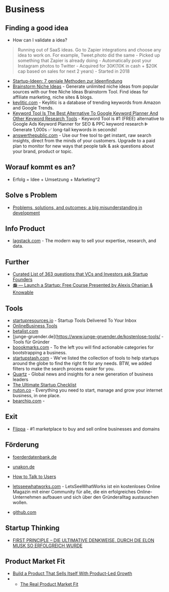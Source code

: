 # Business

## Finding a good idea
- How can I validate a idea?
  
> Running out of SaaS ideas. Go to Zapier integrations and choose any idea to work on. For example, Tweet.photo did the same - Picked up something that Zapier is already doing - Automatically post your Instagram photos to Twitter - Acquired for $30K ($10K in cash + $20K cap based on sales for next 2 years) - Started in 2018

- [Startup-Ideen: 7 geniale Methoden zur Ideenfindung](https://www.einstein1.net/startup-ideen/)
- [Brainstorm Niche Ideas](https://www.keysearch.co/tools/brainstorm-niche-ideas) - Generate unlimited niche ideas from popular sources with our free Niche Ideas Brainstorm Tool. Find ideas for affiliate marketing, niche sites & blogs.
- [keylitic.com](https://www.keylitic.com/) - Keylitic is a database of trending keywords from Amazon and Google Trends.
- [Keyword Tool Is The Best Alternative To Google Keyword Planner And Other Keyword Research Tools](https://keywordtool.io/) - Keyword Tool is #1 (FREE) alternative to Google Ads Keyword Planner for SEO & PPC keyword research ᐈ Generate 1,000s ✅ long-tail keywords in seconds!
- [answerthepublic.com](https://answerthepublic.com/) - Use our free tool to get instant, raw search insights, direct from the minds of your customers. Upgrade to a paid plan to monitor for new ways that people talk & ask questions about your brand, product or topic.

## Worauf kommt es an?
- Erfolg = Idee + Umsetzung + Marketing^2

## Solve s Problem
- [Problems, solutions, and outcomes; a big misunderstanding in development](https://www.christenseninstitute.org/blog/problems-solutions-and-outcomes-a-big-misunderstanding-in-development/)

## Info Product
- [lagstack.com](https://lagstack.com) - The modern way to sell your expertise, research, and data.

## Further
- [Curated List of 363 questions that VCs and Investors ask Startup Founders](https://docs.google.com/spreadsheets/d/1Q9YkaA4SFICprVM33g7HtliYM3Fd1p56KtjyriCtSCI/edit#gid=0)
- [📻 — Launch a Startup: Free Course Presented by Alexis Ohanian & Knowable](https://yenfm.substack.com/p/-launch-a-startup-free-course-presented)

## Tools
- [startupresources.io](https://startupresources.io/) - Startup Tools Delivered To Your Inbox
- [​Online ​Business Tools](https://petrahaasmann.com/online-business-tools/)
- [betalist.com](https://betalist.com/=)
- [junge-gruender.de](https://www.junge-gruender.de/kostenlose-tools/ - Tools für Gründer
- [boookmarks.com](http://www.boookmarks.com/) - To the left you will find actionable categories for bootstrapping a business.
- [startupstash.com](https://startupstash.com/explore/) - We've listed the collection of tools to help startups around the globe to find the right fit for any needs. BTW, we added filters to make the search process easier for you.
- [Quartz](https://qz.com/about/) - Global news and insights for a new generation of business leaders
- [The Ultimate Startup Checklist](https://www.remoteworkly.co/the-ultimate-startup-checklist)
- [nuton.co](https://www.nuton.co/) - Everything you need to start, manage and grow your internet business, in one place.
- [bearchip.com](https://bearchip.com) - 


## Exit
- [Flippa](https://www.flippa.com/) - #1 marketplace to buy and sell online businesses and domains


## Förderung
- [foerderdatenbank.de](https://www.foerderdatenbank.de/FDB/DE/Home/home.html)
- [unakon.de](https://unakon.de/)

- [How to Talk to Users](https://www.ycombinator.com/library/6g-how-to-talk-to-users)
- [letsseewhatworks.com](https://letsseewhatworks.com) - LetsSeeWhatWorks ist ein kostenloses Online Magazin mit einer Community für alle, die ein erfolgreiches Online-Unternehmen aufbauen und sich über den Gründeralltag austauschen wollen.
- [github.com](https://github.com/TylerJewell/DevLandscape)

## Startup Thinking
- [FIRST PRINCIPLE – DIE ULTIMATIVE DENKWEISE, DURCH DIE ELON MUSK SO ERFOLGREICH WURDE](https://www.ebuero.de/blog/first-principle-die-ultimative-denkweise-durch-die-elon-musk-so-erfolgreich-wurde/)


## Product Market Fit
- [Build a Product That Sells Itself With Product-Led Growth](https://www.process.st/product-led-growth)
- - [The Real Product Market Fit](https://www.ycombinator.com/library/5z-the-real-product-market-fit)
